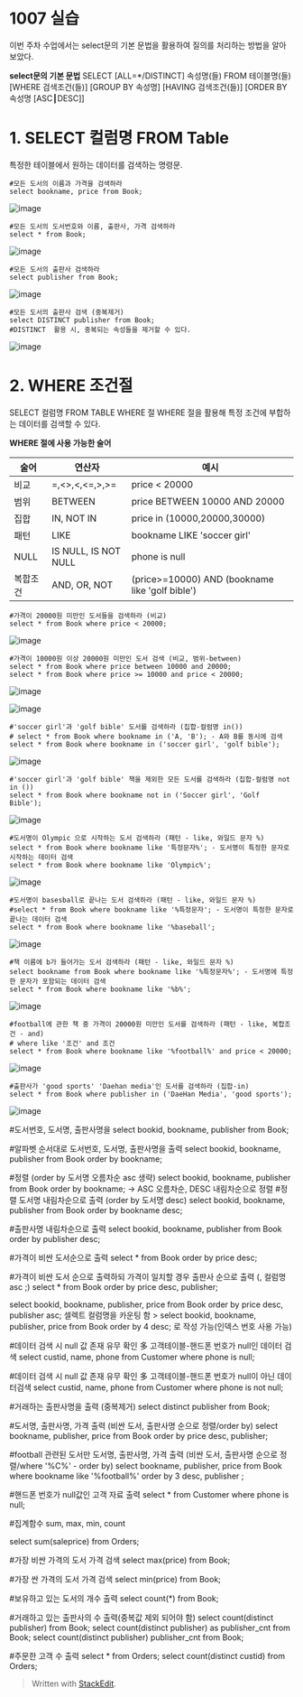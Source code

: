 # 1007 실습
이번 주차 수업에서는 select문의 기본 문법을 활용하여 질의를 처리하는 방법을 알아보았다. 

**select문의 기본 문법**
SELECT [ALL=*/DISTINCT] 속성명(들)
FROM 테이블명(들)
[WHERE 검색조건(들)]
[GROUP BY 속성명] 
[HAVING 검색조건(들)] 
[ORDER BY 속성명 [ASC┃DESC]]


# 1. SELECT 컬럼명 FROM Table
특정한 테이블에서 원하는 데이터를 검색하는 명령문.

    #모든 도서의 이름과 가격을 검색하라
    select bookname, price from Book;
![image](https://user-images.githubusercontent.com/114793024/194680061-8951a1f8-9323-4539-b39d-b6859eb6fadd.png)

    #모든 도서의 도서번호와 이름, 출판사, 가격 검색하라
    select * from Book;
    
![image](https://user-images.githubusercontent.com/114793024/194680185-74a22cbc-249f-4e75-a88f-e6eb2a0d7070.png)

    #모든 도서의 출판사 검색하라
    select publisher from Book;
    
![image](https://user-images.githubusercontent.com/114793024/194680105-95ac4b23-0696-43a9-8aa5-f0d2fbd88ebf.png)

    #모든 도서의 출판사 검색 (중복제거)
    select DISTINCT publisher from Book;
    #DISTINCT  활용 시, 중복되는 속성들을 제거할 수 있다.

![image](https://user-images.githubusercontent.com/114793024/194680276-7f0008de-7977-4e59-a663-afe3aaedfed4.png)

# 2.  WHERE 조건절
SELECT 컬럼명 FROM TABLE WHERE 절
WHERE 절을 활용해 특정 조건에 부합하는 데이터를 검색할 수 있다.

**WHERE 절에 사용 가능한 술어**

| 술어 | 연산자  | 예시  |
|--|--|--|
|비교|=,<>,<,<=,>,>=|price < 20000|
|범위|BETWEEN| price BETWEEN 10000 AND 20000|
|집합|IN, NOT IN|price in (10000,20000,30000)|
|패턴|LIKE|bookname LIKE 'soccer girl'|
|NULL|IS NULL, IS NOT NULL|phone is null|
|복합조건|AND, OR, NOT|(price>=10000) AND (bookname like 'golf bible')|

    #가격이 20000원 미만인 도서들을 검색하라 (비교)
    select * from Book where price < 20000;

![image](https://user-images.githubusercontent.com/114793024/194692421-6271e072-b1b8-4141-a6eb-582f1b73908b.png)


    #가격이 10000원 이상 20000원 미만인 도서 검색 (비교, 범위-between)
    select * from Book where price between 10000 and 20000;
    select * from Book where price >= 10000 and price < 20000;
    
![image](https://user-images.githubusercontent.com/114793024/194692668-0406388c-2387-40c2-b7a2-e60e401d282b.png)

![image](https://user-images.githubusercontent.com/114793024/194692601-0a51216a-1b2d-467a-b737-c9612635706d.png)

    #'soccer girl'과 'golf bible' 도서를 검색하라 (집합-컬럼명 in())
    # select * from Book where bookname in ('A, 'B'); - A와 B를 동시에 검색
    select * from Book where bookname in ('soccer girl', 'golf bible');
    
![image](https://user-images.githubusercontent.com/114793024/194692884-009555b7-6aae-4904-bfc1-d07b3f89b550.png)

    #'soccer girl'과 'golf bible' 책을 제외한 모든 도서를 검색하라 (집합-컬럼명 not in ())
    select * from Book where bookname not in ('Soccer girl', 'Golf Bible');

![image](https://user-images.githubusercontent.com/114793024/194693164-1f7ac363-363d-43cb-911f-8db947e226c8.png)

    #도서명이 Olympic 으로 시작하는 도서 검색하라 (패턴 - like, 와일드 문자 %)
    select * from Book where bookname like '특정문자%'; - 도서명이 특정한 문자로 시작하는 데이터 검색
    select * from Book where bookname like 'Olympic%';
    
![image](https://user-images.githubusercontent.com/114793024/194693449-0ad25131-2a3f-42ac-8ba1-a552c81982f0.png)

    #도서명이 basesball로 끝나는 도서 검색하라 (패턴 - like, 와일드 문자 %)
    #select * from Book where bookname like '%특정문자'; - 도서명이 특정한 문자로 끝나는 데이터 검색
    select * from Book where bookname like '%baseball';

![image](https://user-images.githubusercontent.com/114793024/194693492-55b60dd6-92c0-444e-9484-e50c433c387a.png)

    #책 이름에 b가 들어가는 도서 검색하라 (패턴 - like, 와일드 문자 %)
    select bookname from Book where bookname like '%특정문자%'; - 도서명에 특정한 문자가 포함되는 데이터 검색
    select * from Book where bookname like '%b%';

![image](https://user-images.githubusercontent.com/114793024/194693518-6cc3ed6b-4bcf-447e-b225-203019657ca8.png)

    #football에 관한 책 중 가격이 20000원 미만인 도서를 검색하라 (패턴 - like, 복합조건 - and)
    # where like '조건' and 조건
    select * from Book where bookname like '%football%' and price < 20000;

![image](https://user-images.githubusercontent.com/114793024/194693590-7448c742-cf04-4b4f-b2f3-1ff4c8a23b7a.png)

    
    #출판사가 'good sports' 'Daehan media'인 도서를 검색하라 (집합-in)
    select * from Book where publisher in ('DaeHan Media', 'good sports');

![image](https://user-images.githubusercontent.com/114793024/194694408-a24e6469-ec5b-4e7a-a22b-cb6869e31ee9.png)

#도서번호, 도서명, 출판사명을 
select bookid, bookname, publisher from Book;

#알파벳 순서대로 도서번호, 도서명, 출판사명을 출력
select bookid, bookname, publisher from Book order by bookname;

#정렬 (order by 도서명 오름차순 asc 생략)
select bookid, bookname, publisher from Book order by bookname;
→ ASC 오름차순, DESC 내림차순으로 정렬 
#정렬 도서명 내림차순으로 출력 (order by 도서명 desc)
select bookid, bookname, publisher from Book order by bookname desc;

#출판사명 내림차순으로 출력
select bookid, bookname, publisher from Book order by publisher desc;

#가격이 비싼 도서순으로 출력
select * from Book order by price desc;

#가격이 비싼 도서 순으로 출력하되 가격이 일치할 경우 출판사 순으로 출력 (, 컬럼명 asc ;)
select * from Book order by price desc, publisher;

select bookid, bookname, publisher, price from Book order by price desc, publisher asc;
셀렉트 컬럼명을 카운팅 함 > select bookid, bookname, publisher, price from Book order by 4 desc; 로 작성 가능(인덱스 번호 사용 가능)

#데이터 검색 시 null 값 존재 유무 확인 多 고객테이블-핸드폰 번호가 null인 데이터 검색
select custid, name, phone from Customer where phone is null;

#데이터 검색 시 null 값 존재 유무 확인 多 고객테이블-핸드폰 번호가 null이 아닌 데이터검색
select custid, name, phone from Customer where phone is not null;

#거래하는 출판사명을 출력 (중복제거)
select distinct publisher from Book; 

#도서명, 출판사명, 가격 출력 (비싼 도서, 출판사명 순으로 정렬/order by)
select bookname, publisher, price from Book order by price desc, publisher;

#football 관련된 도서만 도서명, 출판사명, 가격 출력 (비싼 도서, 출판사명 순으로 정렬/where '%C%' - order by)
select bookname, publisher, price from Book where bookname like '%football%' order by 3 desc, publisher ;

#핸드폰 번호가 null값인 고객 자료 출력 
select * from Customer where phone is null;

#집계함수 sum, max, min, count 

select sum(saleprice) from Orders;

#가장 비싼 가격의 도서 가격 검색 
select max(price) from Book;

#가장 싼 가격의 도서 가격 검색
select min(price) from Book;

#보유하고 있는 도서의 개수 출력
select count(*) from Book;

#거래하고 있는 출판사의 수 출력(중복값 제외 되어야 함)
select count(distinct publisher) from Book;
select count(distinct publisher) as publisher_cnt from Book;
select count(distinct publisher) publisher_cnt from Book;

#주문한 고객 수 출력 
select * from Orders;
select count(distinct custid) from Orders;







> Written with [StackEdit](https://stackedit.io/).













<!--stackedit_data:
eyJoaXN0b3J5IjpbLTE2MjU0NDk4MjEsLTEyMjY4NDczOCw2Mj
Y4ODQ0MjcsLTU1NDc1NDMwNiwtMTI5MjE4NTMzMywtMTMwNzk1
NDc0Niw1Mzc1NDQ0NzIsMTA0NzAwNzE0NiwyMDM0MjQwNzc5LC
05ODY2MjI0NzZdfQ==
-->
